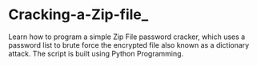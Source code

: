 # Cracking-a-Zip-file_
Learn how to program a simple Zip File password cracker, which uses a password list to brute force the encrypted file also known as a dictionary attack. The script is built using Python Programming.
